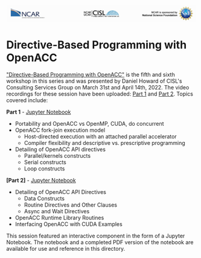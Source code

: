 ![NCAR UCAR Logo](../NCAR_CISL_NSF_banner.jpeg)
# Directive-Based Programming with OpenACC

["Directive-Based Programming with OpenACC"](05_openACC_miniWeather_Tutorial.slides.pdf) is the fifth and sixth workshop in this series and was presented by Daniel Howard of CISL's Consulting Services Group on March 31st and April 14th, 2022. The video recordings for these session have been uploaded: [Part 1](https://youtu.be/NYEas1HVS00) and [Part 2](https://youtu.be/nAyqaYeshXM). Topics covered include:

__Part 1__ - [Jupyter Notebook](05_openACC_miniWeather_Tutorial.ipynb)
* Portability and OpenACC vs OpenMP, CUDA, do concurrent
* OpenACC fork-join execution model
    * Host-directed execution with an attached parallel accelerator
    * Compiler flexibility and descriptive vs. prescriptive programming
* Detailing of OpenACC API directives
    * Parallel/kernels constructs
    * Serial constructs
    * Loop constructs

__[Part 2]__ - [Jupyter Notebook](05p2_openACC_miniWeather_Tutorial.ipynb)
* Detailing of OpenACC API Directives
    * Data Constructs
    * Routine Directives and Other Clauses
    * Async and Wait Directives
* OpenACC Runtime Library Routines
* Interfacing OpenACC with CUDA Examples

This session featured an interactive component in the form of a Jupyter Notebook. The notebook and a completed PDF version of the notebook are available for use and reference in this directory.
